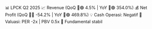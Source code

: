 📊 LPCK Q2 2025
📈 Revenue (QoQ 🔼🟢 4.5% | YoY 🔼🟢 354.0%)
💰 Net Profit (QoQ 🔻🔴 -54.2% | YoY 🔼🟢 469.8%)
💡 Cash Operasi: Negatif
🧮 Valuasi: PER -2x | PBV 0.5x
🧱 Fundamental stabil

